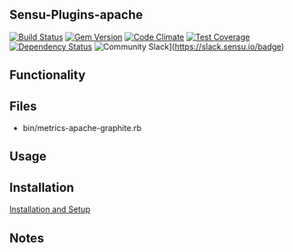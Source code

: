 ## Sensu-Plugins-apache

[ ![Build Status](https://travis-ci.org/sensu-plugins/sensu-plugins-apache.svg?branch=master)](https://travis-ci.org/sensu-plugins/sensu-plugins-apache)
[![Gem Version](https://badge.fury.io/rb/sensu-plugins-apache.svg)](http://badge.fury.io/rb/sensu-plugins-apache)
[![Code Climate](https://codeclimate.com/github/sensu-plugins/sensu-plugins-apache/badges/gpa.svg)](https://codeclimate.com/github/sensu-plugins/sensu-plugins-apache)
[![Test Coverage](https://codeclimate.com/github/sensu-plugins/sensu-plugins-apache/badges/coverage.svg)](https://codeclimate.com/github/sensu-plugins/sensu-plugins-apache)
[![Dependency Status](https://gemnasium.com/sensu-plugins/sensu-plugins-apache.svg)](https://gemnasium.com/sensu-plugins/sensu-plugins-apache)
![Community Slack](https://slack.sensu.io/badge.svg)](https://slack.sensu.io/badge)

## Functionality

## Files
 * bin/metrics-apache-graphite.rb

## Usage

## Installation

[Installation and Setup](http://sensu-plugins.io/docs/installation_instructions.html)

## Notes
